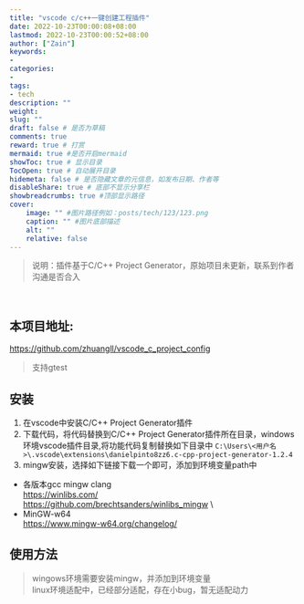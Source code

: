 ```yaml
---
title: "vscode c/c++一键创建工程插件"
date: 2022-10-23T00:00:08+08:00
lastmod: 2022-10-23T00:00:52+08:00
author: ["Zain"]
keywords: 
- 
categories: 
- 
tags: 
- tech
description: ""
weight:
slug: ""
draft: false # 是否为草稿
comments: true
reward: true # 打赏
mermaid: true #是否开启mermaid
showToc: true # 显示目录
TocOpen: true # 自动展开目录
hidemeta: false # 是否隐藏文章的元信息，如发布日期、作者等
disableShare: true # 底部不显示分享栏
showbreadcrumbs: true #顶部显示路径
cover:
    image: "" #图片路径例如：posts/tech/123/123.png
    caption: "" #图片底部描述
    alt: ""
    relative: false
---
```


> 说明：插件基于C/C++ Project Generator，原始项目未更新，联系到作者沟通是否合入 

<br>

## 本项目地址:
https://github.com/zhuangll/vscode_c_project_config

> 支持gtest

## 安装
1. 在vscode中安装C/C++ Project Generator插件       
2. 下载代码，将代码替换到C/C++ Project Generator插件所在目录，windows环境vscode插件目录,将功能代码复制替换如下目录中 `C:\Users\<用户名>\.vscode\extensions\danielpinto8zz6.c-cpp-project-generator-1.2.4`
3. mingw安装，选择如下链接下载一个即可，添加到环境变量path中
- 各版本gcc  mingw  clang    \
https://winlibs.com/   \
https://github.com/brechtsanders/winlibs_mingw   \
- MinGW-w64  \
https://www.mingw-w64.org/changelog/

## 使用方法

> wingows环境需要安装mingw，并添加到环境变量    \
linux环境适配中，已经部分适配，存在小bug，暂无适配动力

